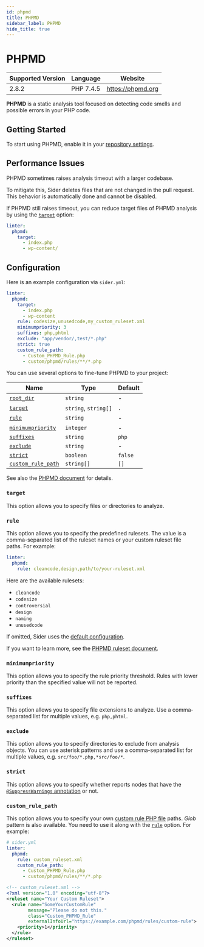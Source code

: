 ```yaml
---
id: phpmd
title: PHPMD
sidebar_label: PHPMD
hide_title: true
---
```


# PHPMD

| Supported Version | Language  | Website           |
| ----------------- | --------- | ----------------- |
| 2.8.2             | PHP 7.4.5 | https://phpmd.org |

**PHPMD** is a static analysis tool focused on detecting code smells and possible errors in your PHP code.

## Getting Started

To start using PHPMD, enable it in your [repository settings](../../getting-started/repository-settings.md).

## Performance Issues

PHPMD sometimes raises analysis timeout with a larger codebase.

To mitigate this, Sider deletes files that are not changed in the pull request.
This behavior is automatically done and cannot be disabled.

If PHPMD still raises timeout, you can reduce target files of PHPMD analysis by using the [`target`](#target) option:

```yaml
linter:
  phpmd:
    target:
      - index.php
      - wp-content/
```

## Configuration

Here is an example configuration via `sider.yml`:

```yaml
linter:
  phpmd:
    target:
      - index.php
      - wp-content
    rule: codesize,unusedcode,my_custom_ruleset.xml
    minimumpriority: 3
    suffixes: php,phtml
    exclude: "app/vendor/,test/*.php"
    strict: true
    custom_rule_path:
      - Custom_PHPMD_Rule.php
      - custom/phpmd/rules/**/*.php
```

You can use several options to fine-tune PHPMD to your project:

| Name                                                                                  | Type                 | Default |
| ------------------------------------------------------------------------------------- | -------------------- | ------- |
| [`root_dir`](../../getting-started/custom-configuration.md#linteranalyzer_idroot_dir) | `string`             | -       |
| [`target`](#target)                                                                   | `string`, `string[]` | `.`     |
| [`rule`](#rule)                                                                       | `string`             | -       |
| [`minimumpriority`](#minimumpriority)                                                 | `integer`            | -       |
| [`suffixes`](#suffixes)                                                               | `string`             | `php`   |
| [`exclude`](#exclude)                                                                 | `string`             | -       |
| [`strict`](#strict)                                                                   | `boolean`            | `false` |
| [`custom_rule_path`](#custom_rule_path)                                               | `string[]`           | `[]`    |

See also the [PHPMD document](https://phpmd.org/documentation/index.html) for details.

### `target`

This option allows you to specify files or directories to analyze.

### `rule`

This option allows you to specify the predefined rulesets.
The value is a comma-separated list of the ruleset names or your custom ruleset file paths. For example:

```yaml
linter:
  phpmd:
    rule: cleancode,design,path/to/your-ruleset.xml
```

Here are the available rulesets:

- `cleancode`
- `codesize`
- `controversial`
- `design`
- `naming`
- `unusedcode`

If omitted, Sider uses the [default configuration](https://github.com/sider/runners/blob/master/images/phpmd/sider_config.xml).

If you want to learn more, see the [PHPMD ruleset document](https://phpmd.org/rules/index.html).

### `minimumpriority`

This option allows you to specify the rule priority threshold.
Rules with lower priority than the specified value will not be reported.

### `suffixes`

This option allows you to specify file extensions to analyze.
Use a comma-separated list for multiple values, e.g. `php,phtml`.

### `exclude`

This option allows you to specify directories to exclude from analysis objects.
You can use asterisk patterns and use a comma-separated list for multiple values, e.g. `src/foo/*.php,*src/foo/*`.

### `strict`

This option allows you to specify whether reports nodes that have the [`@SuppressWarnings` annotation](https://phpmd.org/documentation/suppress-warnings.html) or not.

### `custom_rule_path`

This option allows you to specify your own [custom rule PHP file](https://phpmd.org/documentation/writing-a-phpmd-rule.html) paths.
_Glob_ pattern is also available.
You need to use it along with the [`rule`](#rule) option. For example:

```yaml
# sider.yml
linter:
  phpmd:
    rule: custom_ruleset.xml
    custom_rule_path:
      - Custom_PHPMD_Rule.php
      - custom/phpmd/rules/**/*.php
```

```xml
<!-- custom_ruleset.xml -->
<?xml version="1.0" encoding="utf-8"?>
<ruleset name="Your Custom Ruleset">
  <rule name="SomeYourCustomRule"
        message="Please do not this."
        class="Custom_PHPMD_Rule"
        externalInfoUrl="https://example.com/phpmd/rules/custom-rule">
    <priority>1</priority>
  </rule>
</ruleset>
```
